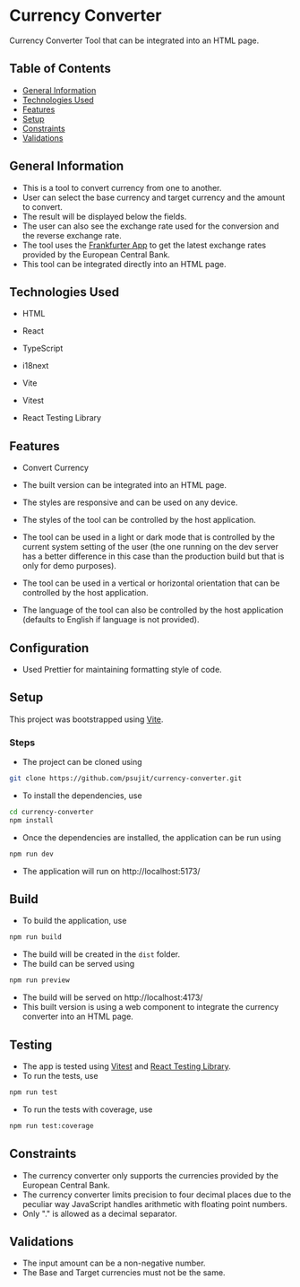 # Currency Converter
Currency Converter Tool that can be integrated into an HTML page.

## Table of Contents
- [General Information](#general-information)
- [Technologies Used](#technologies-used)
- [Features](#features)
- [Setup](#setup)
- [Constraints](#constraints)
- [Validations](#validations)

## General Information
- This is a tool to convert currency from one to another.
- User can select the base currency and target currency and the amount to convert.
- The result will be displayed below the fields.
- The user can also see the exchange rate used for the conversion and the reverse exchange rate.
- The tool uses the [Frankfurter App](https://www.frankfurter.app/) to get the latest exchange rates provided by the European Central Bank.
- This tool can be integrated directly into an HTML page.

## Technologies Used

- HTML

- React

- TypeScript

- i18next

- Vite

- Vitest

- React Testing Library


## Features

- Convert Currency

- The built version can be integrated into an HTML page.

- The styles are responsive and can be used on any device.

- The styles of the tool can be controlled by the host application.

- The tool can be used in a light or dark mode that is controlled by the current system setting of the user (the one running on the dev server has a better difference in this case than the production build but that is only for demo purposes).

- The tool can be used in a vertical or horizontal orientation that can be controlled by the host application.

- The language of the tool can also be controlled by the host application (defaults to English if language is not provided).

## Configuration
- Used Prettier for maintaining formatting style of code.


## Setup
This project was bootstrapped using [Vite](https://vitejs.dev/).

### Steps
- The project can be cloned using
```sh
git clone https://github.com/psujit/currency-converter.git
```

- To install the dependencies, use
```sh
cd currency-converter
npm install
```

- Once the dependencies are installed, the application can be run using
```sh
npm run dev
```
- The application will run on http://localhost:5173/

## Build
- To build the application, use
```sh
npm run build
```
- The build will be created in the `dist` folder.
- The build can be served using
```sh
npm run preview
```
- The build will be served on http://localhost:4173/
- This built version is using a web component to integrate the currency converter into an HTML page.


## Testing
- The app is tested using [Vitest](https://vitest.dev/) and [React Testing Library](https://testing-library.com/docs/react-testing-library/intro/).
- To run the tests, use
```sh
npm run test
```
- To run the tests with coverage, use
```sh
npm run test:coverage 
```

## Constraints

- The currency converter only supports the currencies provided by the European Central Bank.
- The currency converter limits precision to four decimal places due to the peculiar way JavaScript handles arithmetic with floating point numbers.
- Only "." is allowed as a decimal separator.

## Validations

- The input amount can be a non-negative number.
- The Base and Target currencies must not be the same.